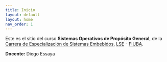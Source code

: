 ```yaml
---
title: Inicio
layout: default
layout: home
nav_order: 1
---
```


Este es el sitio del curso **Sistemas Operativos de Propósito General**,
de la [Carrera de Especialización de Sistemas
Embebidos](https://lse.posgrados.fi.uba.ar/posgrados/especializaciones/sistemas-embebidos),
[LSE](https://lse.posgrados.fi.uba.ar/) - [FIUBA](https://www.fi.uba.ar/).

**Docente:** Diego Essaya
